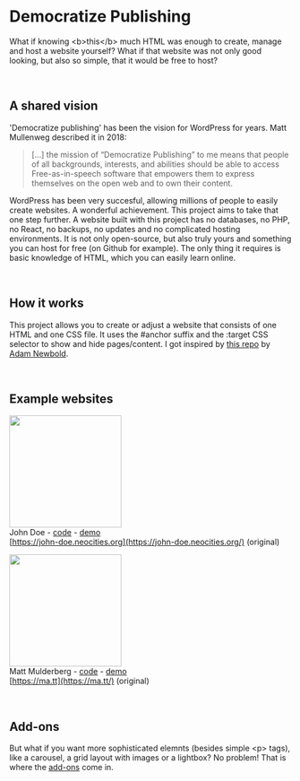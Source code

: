 # Democratize Publishing

What if knowing &lt;b&gt;this&lt;/b&gt; much HTML was enough to create, manage and host a website yourself? What if that website was not only good looking, but also so simple, that it would be free to host?

&nbsp;

## A shared vision

'Democratize publishing' has been the vision for WordPress for years. Matt Mullenweg described it in 2018:

> [...] the mission of “Democratize Publishing” to me means that people of all backgrounds, interests, and abilities should be able to access Free-as-in-speech software that empowers them to express themselves on the open web and to own their content.

WordPress has been very succesful, allowing millions of people to easily create websites. A wonderful achievement. This project aims to take that one step further. A website built with this project has no databases, no PHP, no React, no backups, no updates and no complicated hosting environments. It is not only open-source, but also truly yours and something you can host for free (on Github for example). The only thing it requires is basic knowledge of HTML, which you can easily learn online.

&nbsp;

## How it works

This project allows you to create or adjust a website that consists of one HTML and one CSS file. It uses the #anchor suffix and the :target CSS selector to show and hide pages/content. I got inspired by [this repo](https://github.com/cadars/john-doe) by [Adam Newbold](https://www.linkedin.com/in/neatnik/). 

&nbsp;

## Example websites

<img src="https://jhvanderschee.github.io/democratizepublishing/demo/screenshot.png" style="width: 200px;" /><br>John Doe - [code](demo/) - [demo](https://jhvanderschee.github.io/democratizepublishing/demo/)<br>[https://john-doe.neocities.org](https://john-doe.neocities.org/) (original)

<img src="https://jhvanderschee.github.io/democratizepublishing/matt-mullenweg/images/screenshot.png" style="width: 200px;" /><br>Matt Mulderberg - [code](matt-mullenweg/) - [demo](https://jhvanderschee.github.io/democratizepublishing/matt-mullenweg/)<br>[https://ma.tt](https://ma.tt/) (original)

&nbsp;

## Add-ons

But what if you want more sophisticated elemnts (besides simple &lt;p&gt; tags), like a carousel, a grid layout with images or a lightbox? No problem! That is where the [add-ons](add-ons/) come in.

